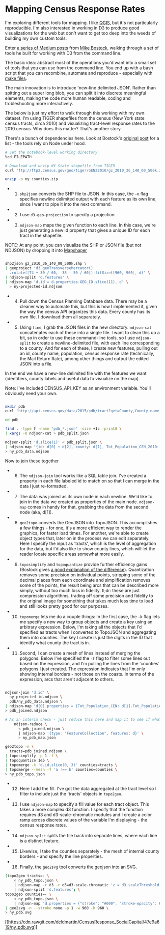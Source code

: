 
# Mapping Census Response Rates

I'm exploring different tools for mapping. I like [QGIS](http://www.qgis.org/en/site/), but it's not particularly reproducible. I'm also interested in working in D3 to produce good visualizations for the web but don't want to get too deep into the weeds of building my own custom tools.

Enter [a series of Medium posts](https://medium.com/@mbostock/command-line-cartography-part-1-897aa8f8ca2c) from [Mike Bostock](https://medium.com/@mbostock), walking through a set of tools he built for working with D3 from the command line.

The basic idea: abstract most of the operations you'd want into a small set of tools that you can use from the command line. You end up with a bash script that you can recombine, automate and reproduce - especially with [make files](https://bost.ocks.org/mike/make/).

The main innovation is to introduce 'new-line delimited JSON'. Rather than spitting out a super long blob, you can split it into discrete meaningful elements, making the code more human readable, coding and trobleshooting more interactively.

The below is just my effort to walk through this working with my own dataset. I'm using TIGER shapefiles from the census (New York state census tracts, circa 2010) and visualizing tract-level response rates to the 2010 census. Why does this matter? That's another story.

There's a bunch of dependencies here. Look at Bostock's [original post](https://medium.com/@mbostock/command-line-cartography-part-1-897aa8f8ca2c) for a list - the tools rely on Node under hood.


```bash
# Set the notebook-level working directory
%cd FILEPATH

# Download and unzip NY State shapefile from TIGER
curl 'ftp://ftp2.census.gov/geo/tiger/GENZ2010/gz_2010_36_140_00_500k.zip' -o 'ny_counties.zip'

unzip -o ny_counties.zip
```



* 1) ```shp2json``` converts the SHP file to JSON. In this case, the ```-n``` flag specifies newline delimited output with each feature as its own line, since I want to pipe it into the next command.

* 2) I use ```d3-geo-projection``` to specify a projection

* 3) ```ndjson-map``` maps the given function to each line. In this case, we're just generating a new id property that gives a unique ID for each tract in the shapefile.

NOTE: At any point, you can visualize the SHP or JSON file (but not NDJSON) by dropping it into [Mapshaper](http://mapshaper.org/)


```bash

shp2json gz_2010_36_140_00_500k.shp \
| geoproject 'd3.geoTransverseMercator()
  .rotate([74 + 30 / 60, -38 - 50 / 60]).fitSize([960, 960], d)' \
| ndjson-split 'd.features' \
| ndjson-map 'd.id = d.properties.GEO_ID.slice(11), d' \
  > ny-projected-id.ndjson
```

* 4) Pull down the Census Planning Database data. There may be a cleaner way to automate this, but this is how I implemented it, given the way the census API organizes this data. Every county has its own file. I download them all separately.

* 5) Using ```find```, I grab the JSON files in the new directory. ```ndjson-cat``` concatenates each of these into a single file. I want to clean this up a bit, so in order to use these command-line tools, so I use ```ndjson-split``` to create a newline-delimited file, with each line corresponding to a county. And for each of these, I create new features, pulling out an id, county name, population, census response rate (technically, the Mail Return Rate), among other things and output the edited JSON into a file. 

In the end we have a new-line delimited file with the features we want (identifiers, county labels and useful data to visualize on the map).


Note: I've included CENSUS_API_KEY as an environment variable. You'll obviously need your own.


```bash

mkdir pdb
curl 'http://api.census.gov/data/2015/pdb/tract?get=County,County_name,Tract,Tot_Population_CEN_2010,Mail_Return_Rate_CEN_2010&for=tract:*&in=state:36+county:[1-123]&key='${CENSUS_API_KEY} -o pdb/pdb_#1.json

cd pdb 

find . -type f -name "pdb_*.json" -size +1c -print0 \
| xargs -0 ndjson-cat > pdb_split.json

ndjson-split 'd.slice(1)' < pdb_split.json \
| ndjson-map '{id: d[0] + d[2], county: d[1], Tot_Population_CEN_2010: + d[3], Mail_Return_Rate_CEN_2010: + d[4], univ_id: +d[5]+d[6]+d[7]}'
> ny_pdb_data.ndjson

```

Now to join these together

* 6) The ```ndjson-join``` tool works like a SQL table join. I've created a property in each file labeled id to match on so that I can merge in the data I just re-formatted.
* 7) The data was joined as its own node in each newline. We'd like to join in the data we created as properties of the main node. ```ndjson-map``` comes in handy for that, grabbing the data from the second node (aka, d[1]).
* 8) ```geo2topo``` converts the GeoJSON into TopoJSON. This accomplishes a few things - for one, it's a more efficient way to render the graphics, for faster load times. For another, we're able to create object types that, later on in the process we can edit separately. Here I specify the input as 'tracts', which is the level of aggregation for the data, but I'd also like to show county lines, which will let the reader locate specific areas somewhat more easily.
* 9) ```toposimplify``` and ```topoquantize``` provide further efficiency gains (Bostock gives [a good explanation of the difference](https://stackoverflow.com/questions/18900022/topojson-quantization-vs-simplification)). Quantization removes some precision on individual points, stripping some of the decimal places from each coordinate and simplification removes some of the points, the result being arcs that can be described more simply, without too much loss in fidelity. tl;dr: these are just compression algorithms, trading off some precision and fidelity to the original image for something that takes much less time to load and still looks pretty good for our purposes.
* 10) ```topomerge``` lets me do a couple things: In the first case, the ```-k``` flag lets me specify a new way to group objects and create a key using an arbitrary expression. Below, I'm taking all the objects that I'd specified as tracts when I converted to TopoJSON and aggregating them into counties. The key I create is just the digits in the ID that identify what county the tract is in.
* 11) Second, I can create a mesh of lines instead of merging the polygons. Below I've specified the ```-f``` flag to filter some lines out based on the expression, and I'm pulling the lines from the 'counties' polygons I just created. The expression indicates that I'm only showing internal borders - not those on the coasts. In terms of the expression, arcs that aren't adjacent to others.


```bash

ndjson-join 'd.id' \
  ny-projected-id.ndjson \
  pdb/ny_pdb_data.ndjson \
| ndjson-map 'd[0].properties = {Tot_Population_CEN: d[1].Tot_Population_CEN_2010, Mail_Return_Rate_CEN: d[1].Mail_Return_Rate_CEN_2010, county: d[1].county}, d[0]' \
> pdb_joined.ndjson

# As an interim check - just reduce this here and map it to see if what you've got looks ok
    ndjson-reduce \
      < pdb_joined.ndjson \
      | ndjson-map '{type: "FeatureCollection", features: d}' \
      > ny_pdb_map.json

geo2topo -n \
  tracts=pdb_joined.ndjson \
| toposimplify -p 1 -f \
| topoquantize 1e5 \
| topomerge -k 'd.id.slice(0, 3)' counties=tracts \
| topomerge --mesh -f 'a !== b' counties=counties \
> ny_pdb_topo.json
```

* 12) Here I add the fill. I've got the data aggregated at the tract level so I filter to include just the 'tracts' objects in ```topo2geo```. 
* 13) I use ```ndjson-map``` to specify a fill value for each tract object. This takes a more complex d3 function. I specify that the function requires d3 and d3-scale-chromatic modules and I create a color ramp across discrete values of the variable I'm displaying - the census response rates.
* 14) ```ndjson-split``` splits the file back into separate lines, where each line is a distinct feature.
* 15) Likewise, I take the counties separately - the mesh of internal county borders - and specify the line properties.
* 16) Finally, the ```geo2svg``` tool converts the geojson into an SVG.


```bash
(topo2geo tracts=- \
    < ny_pdb_topo.json \
    | ndjson-map -r d3 -r d3=d3-scale-chromatic 'z = d3.scaleThreshold().domain([0, 1, 60, 70, 75, 80, 85, 90]).range(d3.schemeOrRd[9]), d.features.forEach(f => f.properties.fill = z(f.properties.Mail_Return_Rate_CEN)), d' \
    | ndjson-split 'd.features'; \
topo2geo counties=- \
    < ny_pdb_topo.json \
    | ndjson-map 'd.properties = {"stroke": "#000", "stroke-opacity": 0.3}, d')\
| geo2svg -n --stroke none -p 1 -w 960 -h 960 \
> ny_pdb.svg
```

[[https://cdn.rawgit.com/dcldmartin/CensusResponse_SocialCapital/47e9a619/ny_pdb.svg]]

